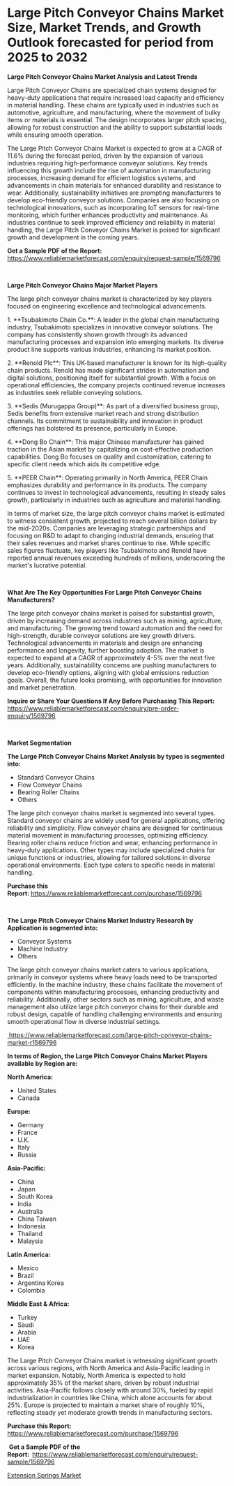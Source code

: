 <p><h1>Large Pitch Conveyor Chains Market Size, Market Trends, and Growth Outlook forecasted for period from 2025 to 2032</h1></p><p><strong>Large Pitch Conveyor Chains Market Analysis and Latest Trends</strong></p>
<p><p>Large Pitch Conveyor Chains are specialized chain systems designed for heavy-duty applications that require increased load capacity and efficiency in material handling. These chains are typically used in industries such as automotive, agriculture, and manufacturing, where the movement of bulky items or materials is essential. The design incorporates larger pitch spacing, allowing for robust construction and the ability to support substantial loads while ensuring smooth operation.</p><p>The Large Pitch Conveyor Chains Market is expected to grow at a CAGR of 11.6% during the forecast period, driven by the expansion of various industries requiring high-performance conveyor solutions. Key trends influencing this growth include the rise of automation in manufacturing processes, increasing demand for efficient logistics systems, and advancements in chain materials for enhanced durability and resistance to wear. Additionally, sustainability initiatives are prompting manufacturers to develop eco-friendly conveyor solutions. Companies are also focusing on technological innovations, such as incorporating IoT sensors for real-time monitoring, which further enhances productivity and maintenance. As industries continue to seek improved efficiency and reliability in material handling, the Large Pitch Conveyor Chains Market is poised for significant growth and development in the coming years.</p></p>
<p><strong>Get a Sample PDF of the Report:&nbsp;</strong> <a href="https://www.reliablemarketforecast.com/enquiry/request-sample/1569796?utm_campaign=3357&utm_medium=2&utm_source=Github&utm_content=ia&utm_term=25032025&utm_id=large-pitch-conveyor-chains">https://www.reliablemarketforecast.com/enquiry/request-sample/1569796</a></p>
<p>&nbsp;</p>
<p><strong>Large Pitch Conveyor Chains Major Market Players</strong></p>
<p><p>The large pitch conveyor chains market is characterized by key players focused on engineering excellence and technological advancements. </p><p>1. **Tsubakimoto Chain Co.**: A leader in the global chain manufacturing industry, Tsubakimoto specializes in innovative conveyor solutions. The company has consistently shown growth through its advanced manufacturing processes and expansion into emerging markets. Its diverse product line supports various industries, enhancing its market position.</p><p>2. **Renold Plc**: This UK-based manufacturer is known for its high-quality chain products. Renold has made significant strides in automation and digital solutions, positioning itself for substantial growth. With a focus on operational efficiencies, the company projects continued revenue increases as industries seek reliable conveying solutions.</p><p>3. **Sedis (Murugappa Group)**: As part of a diversified business group, Sedis benefits from extensive market reach and strong distribution channels. Its commitment to sustainability and innovation in product offerings has bolstered its presence, particularly in Europe.</p><p>4. **Dong Bo Chain**: This major Chinese manufacturer has gained traction in the Asian market by capitalizing on cost-effective production capabilities. Dong Bo focuses on quality and customization, catering to specific client needs which aids its competitive edge.</p><p>5. **PEER Chain**: Operating primarily in North America, PEER Chain emphasizes durability and performance in its products. The company continues to invest in technological advancements, resulting in steady sales growth, particularly in industries such as agriculture and material handling.</p><p>In terms of market size, the large pitch conveyor chains market is estimated to witness consistent growth, projected to reach several billion dollars by the mid-2020s. Companies are leveraging strategic partnerships and focusing on R&D to adapt to changing industrial demands, ensuring that their sales revenues and market shares continue to rise. While specific sales figures fluctuate, key players like Tsubakimoto and Renold have reported annual revenues exceeding hundreds of millions, underscoring the market's lucrative potential.</p></p>
<p>&nbsp;</p>
<p><strong>What Are The Key Opportunities For Large Pitch Conveyor Chains Manufacturers?</strong></p>
<p><p>The large pitch conveyor chains market is poised for substantial growth, driven by increasing demand across industries such as mining, agriculture, and manufacturing. The growing trend toward automation and the need for high-strength, durable conveyor solutions are key growth drivers. Technological advancements in materials and design are enhancing performance and longevity, further boosting adoption. The market is expected to expand at a CAGR of approximately 4-5% over the next five years. Additionally, sustainability concerns are pushing manufacturers to develop eco-friendly options, aligning with global emissions reduction goals. Overall, the future looks promising, with opportunities for innovation and market penetration.</p></p>
<p><strong>Inquire or Share Your Questions If Any Before Purchasing This Report:</strong> <a href="https://www.reliablemarketforecast.com/enquiry/pre-order-enquiry/1569796?utm_campaign=3357&utm_medium=2&utm_source=Github&utm_content=ia&utm_term=25032025&utm_id=large-pitch-conveyor-chains">https://www.reliablemarketforecast.com/enquiry/pre-order-enquiry/1569796</a></p>
<p>&nbsp;</p>
<p><strong>Market Segmentation</strong></p>
<p><strong>The Large Pitch Conveyor Chains Market Analysis by types is segmented into:</strong></p>
<p><ul><li>Standard Conveyor Chains</li><li>Flow Conveyor Chains</li><li>Bearing Roller Chains</li><li>Others</li></ul></p>
<p><p>The large pitch conveyor chains market is segmented into several types. Standard conveyor chains are widely used for general applications, offering reliability and simplicity. Flow conveyor chains are designed for continuous material movement in manufacturing processes, optimizing efficiency. Bearing roller chains reduce friction and wear, enhancing performance in heavy-duty applications. Other types may include specialized chains for unique functions or industries, allowing for tailored solutions in diverse operational environments. Each type caters to specific needs in material handling.</p></p>
<p><strong>Purchase this Report:&nbsp;</strong><a href="https://www.reliablemarketforecast.com/purchase/1569796?utm_campaign=3357&utm_medium=2&utm_source=Github&utm_content=ia&utm_term=25032025&utm_id=large-pitch-conveyor-chains">https://www.reliablemarketforecast.com/purchase/1569796</a></p>
<p>&nbsp;</p>
<p><strong>The Large Pitch Conveyor Chains Market Industry Research by Application is segmented into:</strong></p>
<p><ul><li>Conveyor Systems</li><li>Machine Industry</li><li>Others</li></ul></p>
<p><p>The large pitch conveyor chains market caters to various applications, primarily in conveyor systems where heavy loads need to be transported efficiently. In the machine industry, these chains facilitate the movement of components within manufacturing processes, enhancing productivity and reliability. Additionally, other sectors such as mining, agriculture, and waste management also utilize large pitch conveyor chains for their durable and robust design, capable of handling challenging environments and ensuring smooth operational flow in diverse industrial settings.</p></p>
<p><a href="https://www.reliablemarketforecast.com/large-pitch-conveyor-chains-market-r1569796?utm_campaign=3357&utm_medium=2&utm_source=Github&utm_content=ia&utm_term=25032025&utm_id=large-pitch-conveyor-chains">&nbsp;https://www.reliablemarketforecast.com/large-pitch-conveyor-chains-market-r1569796</a></p>
<p><strong>In terms of Region, the Large Pitch Conveyor Chains Market Players available by Region are:</strong></p>
<p>
    <p> <strong> North America: </strong>
        <ul>
            <li>United States</li>
            <li>Canada</li>
        </ul>
        </p> 
    <p> <strong> Europe: </strong>
        <ul>
            <li>Germany</li>
            <li>France</li>
            <li>U.K.</li>
            <li>Italy</li>
            <li>Russia</li>
        </ul>
        </p> 
    <p> <strong> Asia-Pacific: </strong>
        <ul>
            <li>China</li>
            <li>Japan</li>
            <li>South Korea</li>
            <li>India</li>
            <li>Australia</li>
            <li>China Taiwan</li>
            <li>Indonesia</li>
            <li>Thailand</li>
            <li>Malaysia</li>
        </ul>
        </p> 
    <p> <strong> Latin America: </strong>
        <ul>
            <li>Mexico</li>
            <li>Brazil</li>
            <li>Argentina Korea</li>
            <li>Colombia</li>
        </ul>
        </p> 
    <p> <strong> Middle East & Africa: </strong>
        <ul>
            <li>Turkey</li>
            <li>Saudi</li>
            <li>Arabia</li>
            <li>UAE</li>
            <li>Korea</li>
        </ul>
    </p>
    </p>
<p><p>The Large Pitch Conveyor Chains market is witnessing significant growth across various regions, with North America and Asia-Pacific leading in market expansion. Notably, North America is expected to hold approximately 35% of the market share, driven by robust industrial activities. Asia-Pacific follows closely with around 30%, fueled by rapid industrialization in countries like China, which alone accounts for about 25%. Europe is projected to maintain a market share of roughly 10%, reflecting steady yet moderate growth trends in manufacturing sectors.</p></p>
<p><strong>Purchase this Report: </strong><a href="https://www.reliablemarketforecast.com/purchase/1569796?utm_campaign=3357&utm_medium=2&utm_source=Github&utm_content=ia&utm_term=25032025&utm_id=large-pitch-conveyor-chains">https://www.reliablemarketforecast.com/purchase/1569796</a></p>
<p>&nbsp;<strong>Get a Sample PDF of the Report:&nbsp;&nbsp;</strong><a href="https://www.reliablemarketforecast.com/enquiry/request-sample/1569796?utm_campaign=3357&utm_medium=2&utm_source=Github&utm_content=ia&utm_term=25032025&utm_id=large-pitch-conveyor-chains">https://www.reliablemarketforecast.com/enquiry/request-sample/1569796</a></p>
<p><strong></strong></p>
<p><p><a href="https://github.com/geyangvayora/Market-Research-Report-List-1/blob/main/extension-springs-market.md?utm_campaign=3357&utm_medium=2&utm_source=Github&utm_content=ia&utm_term=25032025&utm_id=large-pitch-conveyor-chains">Extension Springs Market</a></p></p>